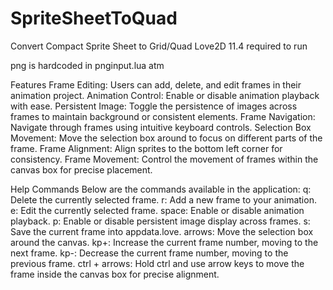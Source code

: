 # SpriteSheetToQuad
Convert Compact Sprite Sheet to Grid/Quad
Love2D 11.4 required to run 

png is hardcoded in pnginput.lua atm

Features
Frame Editing: Users can add, delete, and edit frames in their animation project.
Animation Control: Enable or disable animation playback with ease.
Persistent Image: Toggle the persistence of images across frames to maintain background or consistent elements.
Frame Navigation: Navigate through frames using intuitive keyboard controls.
Selection Box Movement: Move the selection box around to focus on different parts of the frame.
Frame Alignment: Align sprites to the bottom left corner for consistency.
Frame Movement: Control the movement of frames within the canvas box for precise placement.

Help Commands
Below are the commands available in the application:
q: Delete the currently selected frame.
r: Add a new frame to your animation.
e: Edit the currently selected frame.
space: Enable or disable animation playback.
p: Enable or disable persistent image display across frames.
s: Save the current frame into appdata.love.
arrows: Move the selection box around the canvas.
kp+: Increase the current frame number, moving to the next frame.
kp-: Decrease the current frame number, moving to the previous frame.
ctrl + arrows: Hold ctrl and use arrow keys to move the frame inside the canvas box for precise alignment.
